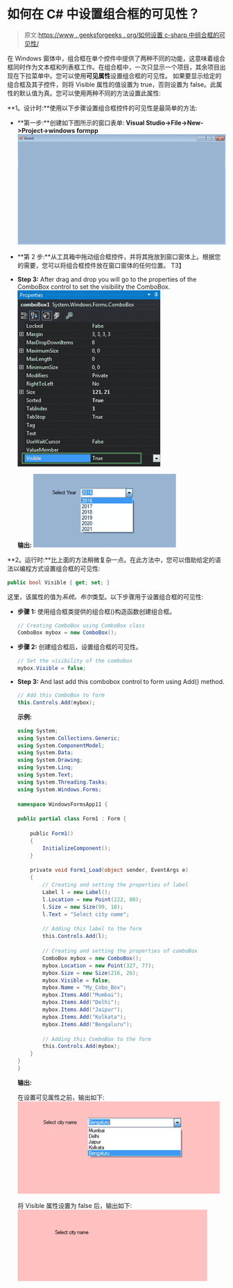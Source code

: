 # 如何在 C# 中设置组合框的可见性？

> 原文:[https://www . geeksforgeeks . org/如何设置 c-sharp 中组合框的可见性/](https://www.geeksforgeeks.org/how-to-set-the-visibility-of-the-combobox-in-c-sharp/)

在 Windows 窗体中，组合框在单个控件中提供了两种不同的功能，这意味着组合框同时作为文本框和列表框工作。在组合框中，一次只显示一个项目，其余项目出现在下拉菜单中。您可以使用**可见属性**设置组合框的可见性。
如果要显示给定的组合框及其子控件，则将 Visible 属性的值设置为 true，否则设置为 false。此属性的默认值为真。您可以使用两种不同的方法设置此属性:

**1。设计时:**使用以下步骤设置组合框控件的可见性是最简单的方法:

*   **第一步:**创建如下图所示的窗口表单:
    **Visual Studio->File->New->Project->windows formpp**
    ![](img/13d83ffe0a08cd6c4113a5d225366c25.png)
*   **第 2 步:**从工具箱中拖动组合框控件，并将其拖放到窗口窗体上。根据您的需要，您可以将组合框控件放在窗口窗体的任何位置。
    T3】
*   **Step 3:** After drag and drop you will go to the properties of the ComboBox control to set the visibility the ComboBox.
    ![](img/eeb8dc856e8d8358c224279165a7fd91.png)

    **输出:**
    ![](img/b73a869bba062981cb93b824893e8c42.png)

**2。运行时:**比上面的方法稍微复杂一点。在此方法中，您可以借助给定的语法以编程方式设置组合框的可见性:

```cs
public bool Visible { get; set; }
```

这里，该属性的值为*系统。布尔*类型。以下步骤用于设置组合框的可见性:

*   **步骤 1:** 使用组合框类提供的组合框()构造函数创建组合框。

    ```cs
    // Creating ComboBox using ComboBox class
    ComboBox mybox = new ComboBox();

    ```

*   **步骤 2:** 创建组合框后，设置组合框的可见性。

    ```cs
    // Set the visibility of the combobox 
    mybox.Visible = false;

    ```

*   **Step 3:** And last add this combobox control to form using Add() method.

    ```cs
    // Add this ComboBox to form
    this.Controls.Add(mybox);

    ```

    **示例:**

    ```cs
    using System;
    using System.Collections.Generic;
    using System.ComponentModel;
    using System.Data;
    using System.Drawing;
    using System.Linq;
    using System.Text;
    using System.Threading.Tasks;
    using System.Windows.Forms;

    namespace WindowsFormsApp11 {

    public partial class Form1 : Form {

        public Form1()
        {
            InitializeComponent();
        }

        private void Form1_Load(object sender, EventArgs e)
        {
            // Creating and setting the properties of label
            Label l = new Label();
            l.Location = new Point(222, 80);
            l.Size = new Size(99, 18);
            l.Text = "Select city name";

            // Adding this label to the form
            this.Controls.Add(l);

            // Creating and setting the properties of comboBox
            ComboBox mybox = new ComboBox();
            mybox.Location = new Point(327, 77);
            mybox.Size = new Size(216, 26);
            mybox.Visible = false;
            mybox.Name = "My_Cobo_Box";
            mybox.Items.Add("Mumbai");
            mybox.Items.Add("Delhi");
            mybox.Items.Add("Jaipur");
            mybox.Items.Add("Kolkata");
            mybox.Items.Add("Bengaluru");

            // Adding this ComboBox to the form
            this.Controls.Add(mybox);
        }
    }
    }
    ```

    **输出:**

    在设置可见属性之前，输出如下:
    ![](img/64a88a0984da459fc1293c0baf825a6f.png)

    将 Visible 属性设置为 false 后，输出如下:
    ![](img/b12ae68cb5fe062e7d51491fb76107f1.png)